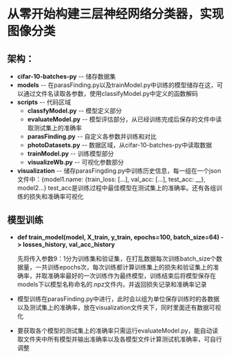 # 从零开始构建三层神经网络分类器，实现图像分类
## 架构：
- **cifar-10-batches-py**          -- 储存数据集
- **models**                       -- 在parasFinding.py以及trainModel.py中训练的模型储存在这，可以通过文件名读取各参数，使用classifyModel.py中定义的函数解码
- **scripts**                      -- 代码区域
  - **classfyModel.py**            -- 模型定义部分
  - **evaluateModel.py**           -- 模型评估部分，从已经训练完成后保存的文件中读取测试集上的准确率
  - **parasFinding.py**            -- 自定义各参数并训练和对比
  - **photoDatasets.py**           -- 数据区域，从cifar-10-batches-py中读取数据
  - **trainModel.py**              -- 训练模型部分
  - **visualizeWb.py**             -- 可视化参数部分
- **visualization**                -- 储存parasFingding.py中训练历史信息，每一组在一个json文件中：{model1.name: {train_loss: [...], val_acc: [...], test_acc: __}, model2...} test_acc是训练过程中最佳模型在测试集上的准确率。还有各组训练的损失和准确率可视化


## 模型训练
- **def train_model(model, X_train, y_train, epochs=100, batch_size=64) -> losses_history, val_acc_history**

  先将传入参数9：1分为训练集和验证集，在打乱数据每次训练batch_size个数据量，一共训练epochs次，每次训练都计算训练集上的损失和验证集上的准确率，并取准确率最好的一次训练作为最终模型，训练结束后将模型保存在models下以模型名称命名的.npz文件内，并返回损失记录和准确率记录
- 模型训练在parasFinding.py中进行，此时会以组为单位保存训练时的各数据以及测试集上的准确率，放在visualization文件夹下，同时里面还有数据可视化
- 要获取各个模型的测试集上的准确率只需运行evaluateModel.py，能自动读取文件夹中所有模型并输出准确率以及各模型文件计算测试机准确率，可自行调整

    
  
